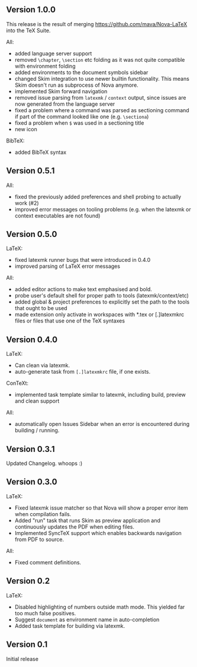 ## Version 1.0.0

This release is the result of merging https://github.com/mava/Nova-LaTeX into the TeX Suite.

All:

- added language server support
- removed `\chapter`, `\section` etc folding as it was not quite compatible with environment folding
- added environments to the document symbols sidebar
- changed Skim integration to use newer builtin functionality. This means Skim doesn't run as subprocess of Nova anymore.
- implemented Skim forward navigation
- removed issue parsing from `latexmk` / `context` output, since issues are now generated from the language server
- fixed a problem where a command was parsed as sectioning command if part of the command looked like one (e.g. `\sectiona`)
- fixed a problem when `$` was used in a sectioning title
- new icon

BibTeX:

- added BibTeX syntax

## Version 0.5.1

All:

- fixed the previously added preferences and shell probing to actually work (#2)
- improved error messages on tooling problems (e.g. when the latexmk or context executables are not found)

## Version 0.5.0

LaTeX:

- fixed latexmk runner bugs that were introduced in 0.4.0
- improved parsing of LaTeX error messages

All:

- added editor actions to make text emphasised and bold.
- probe user's default shell for proper path to tools (latexmk/context/etc)
- added global & project preferences to explicitly set the path to the tools that ought to be used
- made extension only activate in workspaces with *.tex or [.]latexmkrc files or files that use one of the TeX syntaxes

## Version 0.4.0

LaTeX:

- Can clean via latexmk.
- auto-generate task from `[.]latexmkrc` file, if one exists.

ConTeXt:

- implemented task template similar to latexmk, including build, preview and clean support

All:

- automatically open Issues Sidebar when an error is encountered during building / running.

## Version 0.3.1

Updated Changelog. whoops :)

## Version 0.3.0

LaTeX:

- Fixed latexmk issue matcher so that Nova will show a proper error item when compilation fails.
- Added "run" task that runs Skim as preview application and continuously updates the PDF when editing files.
- Implemented SyncTeX support which enables backwards navigation from PDF to source.

All:

- Fixed comment definitions.

## Version 0.2

LaTeX:

- Disabled highlighting of numbers outside math mode.
  This yielded far too much false positives.
- Suggest `document` as environment name in auto-completion
- Added task template for building via latexmk.

## Version 0.1

Initial release
